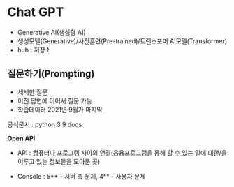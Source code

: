 # Chat GPT
- Generative AI(생성형 AI)
- 생성모델(Generative)/사전훈련(Pre-trained)/트랜스포머 AI모델(Transformer)
- hub : 저장소

## 질문하기(Prompting)
- 세세한 질문
- 이전 답변에 이어서 질문 가능
- 학습데이터 2021년 9월가 마지막

공식문서 : python 3.9 docs

**Open API**
- API : 컴퓨터나 프로그램 사이의 연결(응용프로그램을 통해 할 수 있는 일에 대한/을 이루고 있는 정보들을 모아둔 곳)

- Console : 5** - 서버 측 문제, 4** - 사용자 문제
